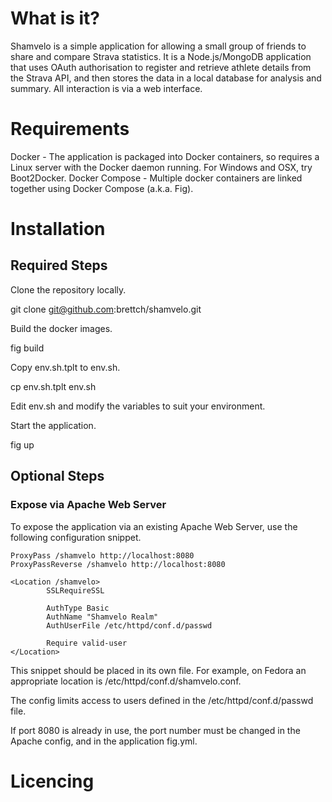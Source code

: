 # What is it?

Shamvelo is a simple application for allowing a small group of friends to share and compare Strava statistics.  It is a Node.js/MongoDB application that uses OAuth authorisation to register and retrieve athlete details from the Strava API, and then stores the data in a local database for analysis and summary.  All interaction is via a web interface.

# Requirements

Docker - The application is packaged into Docker containers, so requires a Linux server with the Docker daemon running.  For Windows and OSX, try Boot2Docker.
Docker Compose - Multiple docker containers are linked together using Docker Compose (a.k.a. Fig).

# Installation

## Required Steps

Clone the repository locally.

  git clone git@github.com:brettch/shamvelo.git

Build the docker images.

  fig build

Copy env.sh.tplt to env.sh.

  cp env.sh.tplt env.sh

Edit env.sh and modify the variables to suit your environment.

Start the application.

  fig up

## Optional Steps

### Expose via Apache Web Server

To expose the application via an existing Apache Web Server, use the following configuration snippet.

    ProxyPass /shamvelo http://localhost:8080
    ProxyPassReverse /shamvelo http://localhost:8080
  
    <Location /shamvelo>
            SSLRequireSSL
  
            AuthType Basic
            AuthName "Shamvelo Realm"
            AuthUserFile /etc/httpd/conf.d/passwd
  
            Require valid-user
    </Location>

This snippet should be placed in its own file.  For example, on Fedora an appropriate location is /etc/httpd/conf.d/shamvelo.conf.

The config limits access to users defined in the /etc/httpd/conf.d/passwd file.

If port 8080 is already in use, the port number must be changed in the Apache config, and in the application fig.yml.

# Licencing
